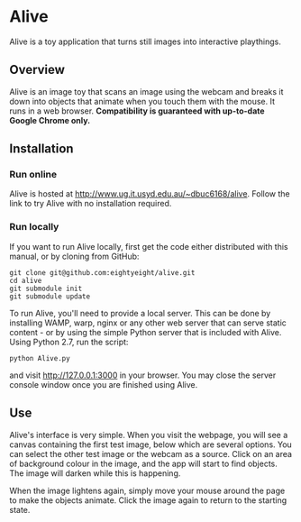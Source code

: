 # Alive

Alive is a toy application that turns still images into interactive playthings.

## Overview

Alive is an image toy that scans an image using the webcam and breaks it down into
objects that animate when you touch them with the mouse.
It runs in a web browser.
**Compatibility is guaranteed with up-to-date Google Chrome only.**

## Installation

### Run online

Alive is hosted at <http://www.ug.it.usyd.edu.au/~dbuc6168/alive>.
Follow the link to try Alive with no installation required.

### Run locally

If you want to run Alive locally, first get the code either distributed with this
manual, or by cloning from GitHub:

    git clone git@github.com:eightyeight/alive.git
    cd alive
    git submodule init
    git submodule update

To run Alive, you'll need to provide a local server.
This can be done by installing WAMP, warp, nginx or any other web server that
can serve static content - or by using the simple Python server that is included
with Alive.
Using Python 2.7, run the script:

    python Alive.py

and visit <http://127.0.0.1:3000> in your browser.
You may close the server console window once you are finished using Alive.

## Use

Alive's interface is very simple.
When you visit the webpage, you will see a canvas containing the first test image,
below which are several options.
You can select the other test image or the webcam as a source.
Click on an area of background colour in the image, and the app will start to
find objects.
The image will darken while this is happening.

When the image lightens again, simply move your mouse around the page to make the
objects animate.
Click the image again to return to the starting state.

